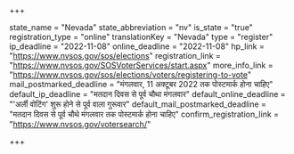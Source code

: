 +++

state_name = "Nevada"
state_abbreviation = "nv"
is_state = "true"
registration_type = "online"
translationKey = "Nevada"
type = "register"
ip_deadline = "2022-11-08"
online_deadline = "2022-11-08"
hp_link = "https://www.nvsos.gov/sos/elections"
registration_link = "https://www.nvsos.gov/SOSVoterServices/start.aspx"
more_info_link = "https://www.nvsos.gov/sos/elections/voters/registering-to-vote"
mail_postmarked_deadline = "मंगलवार, 11 अक्टूबर 2022 तक पोस्टमार्क होना चाहिए"
default_ip_deadline = "मतदान दिवस से पूर्व चौथा मंगलवार"
default_online_deadline = "'अर्ली वोटिंग' शुरू होने से पूर्व वाला गुरूवार"
default_mail_postmarked_deadline = "मतदान दिवस से पूर्व चौथे मंगलवार तक पोस्टमार्क होना चाहिए"
confirm_registration_link = "https://www.nvsos.gov/votersearch/"

+++